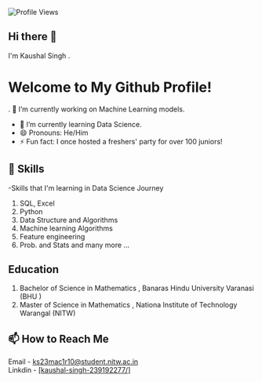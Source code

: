 ![Profile Views](https://komarev.com/ghpvc/?username=sugam1409&color=blue)
## Hi there 👋 
   I'm Kaushal Singh .

# Welcome to My Github Profile!

. 🔭 I’m currently working on Machine Learning models.
- 🌱 I’m currently learning Data Science. 
- 😄 Pronouns: He/Him
- ⚡ Fun fact: I once hosted a freshers' party for over 100 juniors!

## 🌱 Skills
-Skills that I'm learning in Data Science Journey

1. SQL, Excel
2. Python
3. Data Structure and Algorithms
4. Machine learning Algorithms
5. Feature engineering
6. Prob. and Stats and many more ... 

## Education
1. Bachelor of Science in Mathematics , Banaras Hindu University Varanasi (BHU )
2. Master of Science in Mathematics , Nationa Institute of Technology Warangal (NITW)
## 📫 How to Reach Me
 Email - ks23mac1r10@student.nitw.ac.in<br />
 Linkdin - [[kaushal-singh-239192277/]](https://www.linkedin.com/in/kaushal-singh-239192277/)
